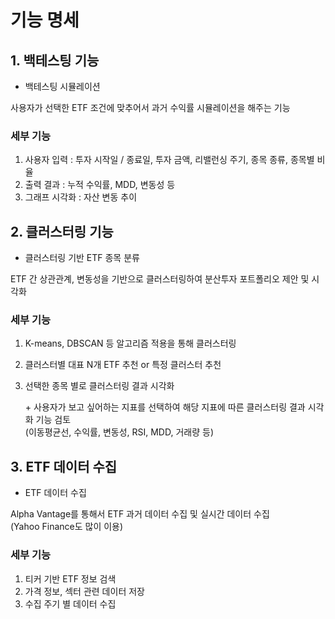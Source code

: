# 기능 명세

## 1. 백테스팅 기능
- 백테스팅 시뮬레이션

사용자가 선택한 ETF 조건에 맞추어서 과거 수익률 시뮬레이션을 해주는 기능

### 세부 기능
1. 사용자 입력 : 투자 시작일 / 종료일, 투자 금액, 리밸런싱 주기, 종목 종류, 종목별 비율
2. 출력 결과 : 누적 수익률, MDD, 변동성 등
3. 그래프 시각화 : 자산 변동 추이

## 2. 클러스터링 기능
- 클러스터링 기반 ETF 종목 분류

ETF 간 상관관계, 변동성을 기반으로 클러스터링하여 분산투자 포트폴리오 제안 및 시각화

### 세부 기능
1. K-means, DBSCAN 등 알고리즘 적용을 통해 클러스터링
2. 클러스터별 대표 N개 ETF 추천 or 특정 클러스터 추천
3. 선택한 종목 별로 클러스터링 결과 시각화  

    \+ 사용자가 보고 싶어하는 지표를 선택하여 해당 지표에 따른 클러스터링 결과 시각화 기능 검토  
    (이동평균선, 수익률, 변동성, RSI, MDD, 거래량 등)

## 3. ETF 데이터 수집
- ETF 데이터 수집

Alpha Vantage를 통해서 ETF 과거 데이터 수집 및 실시간 데이터 수집  
(Yahoo Finance도 많이 이용)


### 세부 기능
1. 티커 기반 ETF 정보 검색
2. 가격 정보, 섹터 관련 데이터 저장
3. 수집 주기 별 데이터 수집